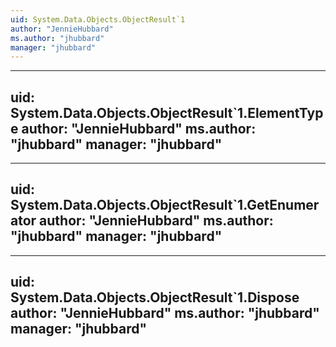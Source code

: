 ```yaml
---
uid: System.Data.Objects.ObjectResult`1
author: "JennieHubbard"
ms.author: "jhubbard"
manager: "jhubbard"
---
```


---
uid: System.Data.Objects.ObjectResult`1.ElementType
author: "JennieHubbard"
ms.author: "jhubbard"
manager: "jhubbard"
---

---
uid: System.Data.Objects.ObjectResult`1.GetEnumerator
author: "JennieHubbard"
ms.author: "jhubbard"
manager: "jhubbard"
---

---
uid: System.Data.Objects.ObjectResult`1.Dispose
author: "JennieHubbard"
ms.author: "jhubbard"
manager: "jhubbard"
---
